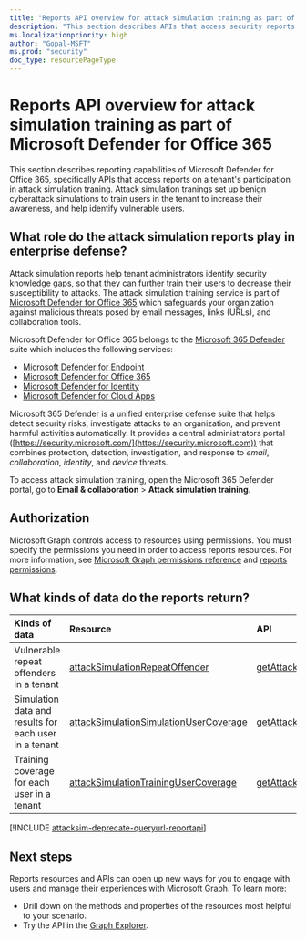 ```yaml
---
title: "Reports API overview for attack simulation training as part of Microsoft Defender for Office 365"
description: "This section describes APIs that access security reports that are part of Microsoft Defender for Office 365."
ms.localizationpriority: high
author: "Gopal-MSFT"
ms.prod: "security"
doc_type: resourcePageType
---
```


# Reports API overview for attack simulation training as part of Microsoft Defender for Office 365


This section describes reporting capabilities of Microsoft Defender for Office 365, specifically APIs that access reports on a tenant's participation in attack simulation traning. Attack simulation tranings set up benign cyberattack simulations to train users in the tenant to increase their awareness, and help identify vulnerable users.

## What role do the attack simulation reports play in enterprise defense?

Attack simulation reports help tenant administrators identify security knowledge gaps, so that they can further train their users to decrease their susceptibility to attacks. The attack simulation training service is part of [Microsoft Defender for Office 365](/microsoft-365/security/office-365-security/defender-for-office-365?view=o365-worldwide&preserve-view=true) which safeguards your organization against malicious threats posed by email messages, links (URLs), and collaboration tools.

Microsoft Defender for Office 365 belongs to the [Microsoft 365 Defender](/microsoft-365/security/defender/microsoft-365-defender?view=o365-worldwide&preserve-view=true) suite which includes the following services:

- [Microsoft Defender for Endpoint](/microsoft-365/security/defender-endpoint/microsoft-defender-endpoint)
- [Microsoft Defender for Office 365](/microsoft-365/security/office-365-security/overview)
- [Microsoft Defender for Identity](/defender-for-identity/)
- [Microsoft Defender for Cloud Apps](/cloud-app-security/)

Microsoft 365 Defender is a unified enterprise defense suite that helps detect security risks, investigate attacks to an organization, and prevent harmful activities automatically. It provides a central administrators portal ([https://security.microsoft.com/](https://security.microsoft.com)) that combines protection, detection, investigation, and response to _email_, _collaboration_, _identity_, and _device_ threats.

To access attack simulation training, open the Microsoft 365 Defender portal, go to **Email & collaboration** > **Attack simulation training**.


## Authorization

Microsoft Graph controls access to resources using permissions. You must specify the permissions you need in order to access reports resources. For more information, see [Microsoft Graph permissions reference](/graph/permissions-reference) and [reports permissions](/graph/permissions-reference#reports-permissions).

## What kinds of data do the reports return?

| Kinds of data          | Resource                                | API         |
|:---------------------- |:--------------------------------------- |:------------|
| Vulnerable repeat offenders in a tenant | [attackSimulationRepeatOffender](attacksimulationrepeatoffender.md) | [getAttackSimulationRepeatOffenders](../api/securityreportsroot-getattacksimulationrepeatoffenders.md) |
| Simulation data and results for each user in a tenant | [attackSimulationSimulationUserCoverage](attacksimulationsimulationusercoverage.md) | [getAttackSimulationSimulationUserCoverage](../api/securityreportsroot-getattacksimulationsimulationusercoverage.md) |
| Training coverage for each user in a tenant | [attackSimulationTrainingUserCoverage](attacksimulationtrainingusercoverage.md) | [getAttackSimulationTrainingUserCoverage](../api/securityreportsroot-getattacksimulationtrainingusercoverage.md) |

[!INCLUDE [attacksim-deprecate-queryurl-reportapi](../includes/attacksim-deprecate-queryurl-reportapi.md)]

## Next steps

Reports resources and APIs can open up new ways for you to engage with users and manage their experiences with Microsoft Graph. To learn more:

- Drill down on the methods and properties of the resources most helpful to your scenario.
- Try the API in the [Graph Explorer](https://developer.microsoft.com/graph/graph-explorer).

